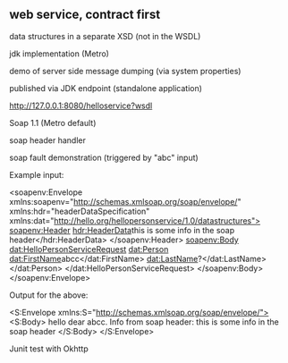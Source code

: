 web service, contract first
---------------------------

data structures in a separate XSD (not in the WSDL)

jdk implementation (Metro)

demo of server side message dumping (via system properties)

published via JDK endpoint (standalone application)

http://127.0.0.1:8080/helloservice?wsdl

Soap 1.1 (Metro default)

soap header handler

soap fault demonstration (triggered by "abc" input)

Example input:

<soapenv:Envelope 
xmlns:soapenv="http://schemas.xmlsoap.org/soap/envelope/" 
xmlns:hdr="headerDataSpecification" 
xmlns:dat="http://hello.org/hellopersonservice/1.0/datastructures">
   <soapenv:Header>
   <hdr:HeaderData>this is some info in the soap header</hdr:HeaderData>
   </soapenv:Header>
   <soapenv:Body>
      <dat:HelloPersonServiceRequest>
         <dat:Person>
            <dat:FirstName>abcc</dat:FirstName>
            <dat:LastName>?</dat:LastName>
         </dat:Person>
      </dat:HelloPersonServiceRequest>
   </soapenv:Body>
</soapenv:Envelope>

Output for the above:

<S:Envelope xmlns:S="http://schemas.xmlsoap.org/soap/envelope/">
   <S:Body>
      <HelloPersonServiceResponse xmlns="http://hello.org/hellopersonservice/1.0/datastructures">
         <Greetings>hello dear abcc. Info from soap header: this is some info in the soap header</Greetings>
      </HelloPersonServiceResponse>
   </S:Body>
</S:Envelope>

Junit test with Okhttp

